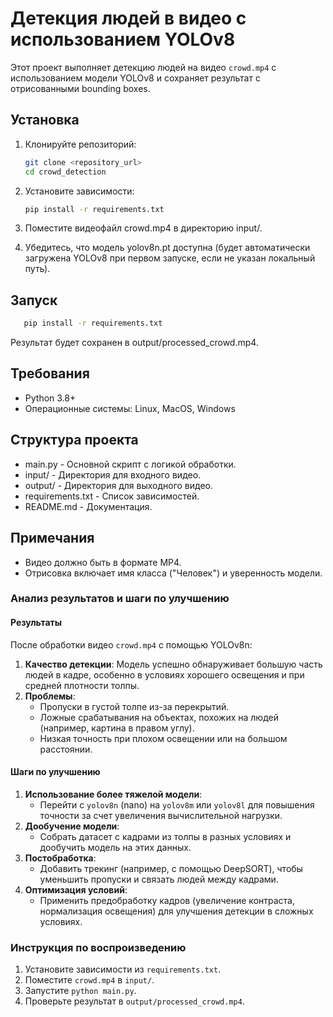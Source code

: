 # Детекция людей в видео с использованием YOLOv8

Этот проект выполняет детекцию людей на видео `crowd.mp4` с использованием модели YOLOv8 и сохраняет результат с отрисованными bounding boxes.

## Установка

1. Клонируйте репозиторий:
   ```bash
   git clone <repository_url>
   cd crowd_detection
   ```

2. Установите зависимости:
   ```bash
   pip install -r requirements.txt
   ```

3. Поместите видеофайл crowd.mp4 в директорию input/.

4. Убедитесь, что модель yolov8n.pt доступна (будет автоматически загружена YOLOv8 при первом запуске, если не указан локальный путь).

## Запуск

```bash
   pip install -r requirements.txt
   ```
Результат будет сохранен в output/processed_crowd.mp4.

## Требования

* Python 3.8+
* Операционные системы: Linux, MacOS, Windows

## Структура проекта  
* main.py - Основной скрипт с логикой обработки.
* input/ - Директория для входного видео.
* output/ - Директория для выходного видео.
* requirements.txt - Список зависимостей.
* README.md - Документация.

## Примечания 
* Видео должно быть в формате MP4.
* Отрисовка включает имя класса ("Человек") и уверенность модели.

  
### Анализ результатов и шаги по улучшению

#### Результаты
После обработки видео `crowd.mp4` с помощью YOLOv8n:
1. **Качество детекции**: Модель успешно обнаруживает большую часть людей в кадре, особенно в условиях хорошего освещения и при средней плотности толпы.
2. **Проблемы**:
   - Пропуски в густой толпе из-за перекрытий.
   - Ложные срабатывания на объектах, похожих на людей (например, картина в правом углу).
   - Низкая точность при плохом освещении или на большом расстоянии.

#### Шаги по улучшению
1. **Использование более тяжелой модели**:
   - Перейти с `yolov8n` (nano) на `yolov8m` или `yolov8l` для повышения точности за счет увеличения вычислительной нагрузки.
2. **Дообучение модели**:
   - Собрать датасет с кадрами из толпы в разных условиях и дообучить модель на этих данных.
3. **Постобработка**:
   - Добавить трекинг (например, с помощью DeepSORT), чтобы уменьшить пропуски и связать людей между кадрами.
4. **Оптимизация условий**:
   - Применить предобработку кадров (увеличение контраста, нормализация освещения) для улучшения детекции в сложных условиях.

### Инструкция по воспроизведению
1. Установите зависимости из `requirements.txt`.
2. Поместите `crowd.mp4` в `input/`.
3. Запустите `python main.py`.
4. Проверьте результат в `output/processed_crowd.mp4`.
